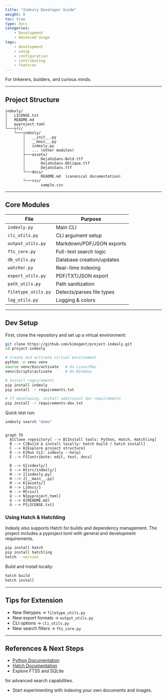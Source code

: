 ```yaml
---
title: "Indexly Developer Guide"
weight: 8
toc: true
type: docs
categories:
    - Development 
    - Advanced Usage
tags:
    - development
    - setup
    - configuration
    - contributing
    - features
---
```


For tinkerers, builders, and curious minds.

---

## Project Structure

```text
indexly/
│   LICENSE.txt
│   README.md
│   pyproject.toml
└───src/
    └───indexly/
        │   __init__.py
        │   __main__.py
        │   indexly.py
        │   ... (other modules)
        ├───assets/
        │       DejaVuSans-Bold.ttf
        │       DejaVuSans-Oblique.ttf
        │       DejaVuSans.ttf
        └───docs/
                README.md  (canonical documentation)
        └───csv/
                sample.csv
```


---

## Core Modules

| File                | Purpose                   |
| ------------------- | ------------------------- |
| `indexly.py`        | Main CLI                  |
| `cli_utils.py`      | CLI argument setup        |
| `output_utils.py`   | Markdown/PDF/JSON exports |
| `fts_core.py`       | Full-text search logic    |
| `db_utils.py`       | Database creation/updates |
| `watcher.py`        | Real-time indexing        |
| `export_utils.py`   | PDF/TXT/JSON export       |
| `path_utils.py`     | Path sanitization         |
| `filetype_utils.py` | Detects/parses file types |
| `log_utils.py`      | Logging & colors          |

---

## Dev Setup

First, clone the repository and set up a virtual environment:

```bash
git clone https://github.com/kimsgent/project-indexly.git
cd project-indexly

# Create and activate virtual environment
python -m venv venv
source venv/bin/activate   # On Linux/Mac
venv\Scripts\activate      # On Windows

# Install requirements
pip install indexly
pip install -r requirements.txt

# If developing, install additional dev requirements
pip install -r requirements-dev.txt

```
Quick test run:

```bash
indexly search "demo"
```

```mermaid

graph TD
  A[Clone repository] --> B[Install tools: Python, Hatch, Hatchling]
  B --> C[Build & install locally: hatch build / hatch install]
  C --> D[Explore project structure]
  D --> E[Run CLI: indexly --help]
  E --> F[Contribute: edit, test, docs]

  D --> G[indexly/]
  G --> H[src/indexly/]
  H --> I[indexly.py]
  H --> J[__main__.py]
  H --> K[assets/]
  H --> L[docs/]
  H --> M[csv/]
  G --> N[pyproject.toml]
  G --> O[README.md]
  G --> P[LICENSE.txt]

````

### Using Hatch & Hatchling


Indexly also supports Hatch
for builds and dependency management.
The project includes a pyproject.toml with general and development requirements.

```bash
pip install hatch
pip install hatchling
hatch --version
```

Build and install locally:

```bash
hatch build
hatch install
```

---

## Tips for Extension

* New filetypes → `filetype_utils.py`
* New export formats → `output_utils.py`
* CLI options → `cli_utils.py`
* New search filters → `fts_core.py`

---

## References & Next Steps

* [Python Documentation](https://docs.python.org/3/)
* [Hatch Documentation](https://hatch.pypa.io/)
* Explore FTS5 and SQLite


for advanced search capabilities.

* Start experimenting with indexing your own documents and images.
